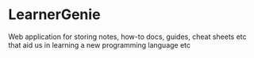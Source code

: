 # LearnerGenie
Web application for storing notes, how-to docs, guides, cheat sheets etc that aid us in learning a new programming language etc
